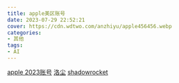 ```yaml
---
title: apple美区账号
date: 2023-07-29 22:52:21
cover: https://cdn.wdtwo.com/anzhiyu/apple456456.webp
categories:
- 其他
tags:
- AI
---
```


<!--more-->


[apple 2023账号](https://xfxyaj.xyz/appleID.html)
[洛尘](https://www.lcr189.com/2023/06/Shadowrocket-xiaohuojian.html)
[shadowrocket](https://www.shadowrocket.vip/shadowrocket%E4%BD%BF%E7%94%A8%E6%95%99%E7%A8%8B/2023%E5%B9%B4%E6%9C%80%E6%96%B0%E5%B0%8F%E7%81%AB%E7%AE%AD%EF%BC%88shadowrocket%EF%BC%89%E5%85%B1%E4%BA%AB%E8%B4%A6%E5%8F%B7%E5%92%8C%E7%BE%8E%E5%8C%BAid%E8%B4%AD%E4%B9%B0%E6%8C%87%E5%8D%97.html)




